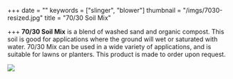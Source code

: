 +++
date = ""
keywords = ["slinger", "blower"]
thumbnail = "/imgs/7030-resized.jpg"
title = "70/30 Soil Mix"

+++
**70/30 Soil Mix** is a blend of washed sand and organic compost. This soil is good for applications where the ground will wet or saturated with water. 70/30 Mix can be used in a wide variety of applications, and is suitable for lawns or planters. This product is made to order upon request.

![](/imgs/7030-resized.jpg)